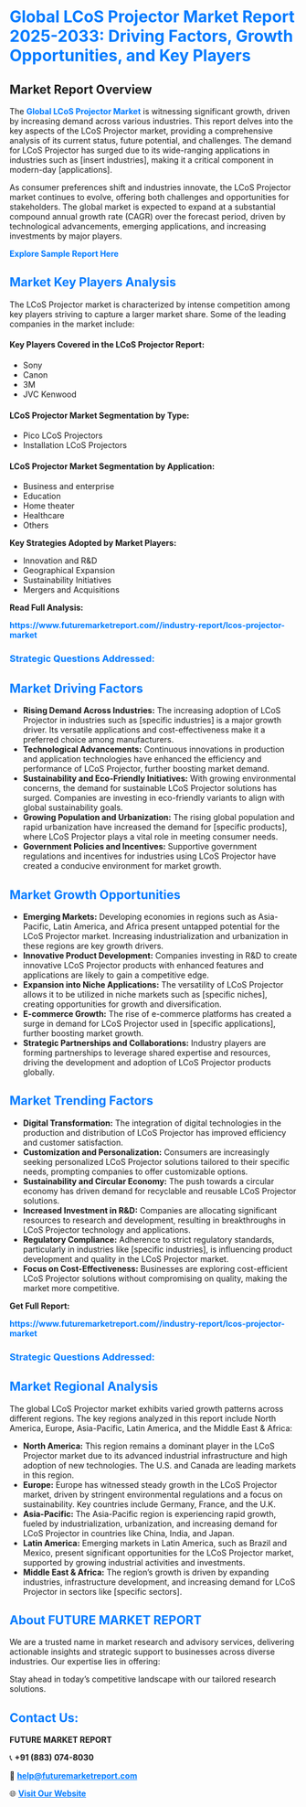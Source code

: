 <h1 style="color: #007BFF;">Global LCoS Projector Market Report 2025-2033: Driving Factors, Growth Opportunities, and Key Players</h1>

<section id="overview">
<h2>Market Report Overview</h2>
<p>The <a href="https://www.futuremarketreport.com//industry-report/lcos-projector-market" style="color: #007BFF; text-decoration: none;"><strong>Global LCoS Projector Market</strong></a> is witnessing significant growth, driven by increasing demand across various industries. This report delves into the key aspects of the LCoS Projector market, providing a comprehensive analysis of its current status, future potential, and challenges. The demand for LCoS Projector has surged due to its wide-ranging applications in industries such as [insert industries], making it a critical component in modern-day [applications].</p>
<p>As consumer preferences shift and industries innovate, the LCoS Projector market continues to evolve, offering both challenges and opportunities for stakeholders. The global market is expected to expand at a substantial compound annual growth rate (CAGR) over the forecast period, driven by technological advancements, emerging applications, and increasing investments by major players.</p>
</section>

<section id="overview">
<p><a href="https://www.futuremarketreport.com//request-sample/reportId=63543" style="color: #007BFF; text-decoration: none;"><strong>Explore Sample Report Here</strong></a></p>
</section>

<section id="key-players">
<h2 style="color: #007BFF;">Market Key Players Analysis</h2>
<p>The LCoS Projector market is characterized by intense competition among key players striving to capture a larger market share. Some of the leading companies in the market include:</p>
<h4>Key Players Covered in the LCoS Projector Report:</h4>
<ul><li>Sony</li><li>Canon</li><li>3M</li><li>JVC Kenwood</li></ul>
<h4>LCoS Projector Market Segmentation by Type:</h4>
<ul><li>Pico LCoS Projectors</li><li>Installation LCoS Projectors</li></ul>

<h4>LCoS Projector Market Segmentation by Application:</h4>
<ul><li>Business and enterprise</li><li>Education</li><li>Home theater</li><li>Healthcare</li><li>Others</li></ul>
<p><strong>Key Strategies Adopted by Market Players:</strong></p>
<ul>
<li>Innovation and R&D</li>
<li>Geographical Expansion</li>
<li>Sustainability Initiatives</li>
<li>Mergers and Acquisitions</li>
</ul>
</section>

<section>
<p><strong>Read Full Analysis: </strong></p><a href="https://www.futuremarketreport.com//industry-report/lcos-projector-market" style="color: #007BFF; text-decoration: none;"><strong>https://www.futuremarketreport.com//industry-report/lcos-projector-market</strong></a>
<h3 style="color: #007BFF;">Strategic Questions Addressed:</h3>
</section>

<section id="driving-factors">
<h2 style="color: #007BFF;">Market Driving Factors</h2>
<ul>
<li><strong>Rising Demand Across Industries:</strong> The increasing adoption of LCoS Projector in industries such as [specific industries] is a major growth driver. Its versatile applications and cost-effectiveness make it a preferred choice among manufacturers.</li>
<li><strong>Technological Advancements:</strong> Continuous innovations in production and application technologies have enhanced the efficiency and performance of LCoS Projector, further boosting market demand.</li>
<li><strong>Sustainability and Eco-Friendly Initiatives:</strong> With growing environmental concerns, the demand for sustainable LCoS Projector solutions has surged. Companies are investing in eco-friendly variants to align with global sustainability goals.</li>
<li><strong>Growing Population and Urbanization:</strong> The rising global population and rapid urbanization have increased the demand for [specific products], where LCoS Projector plays a vital role in meeting consumer needs.</li>
<li><strong>Government Policies and Incentives:</strong> Supportive government regulations and incentives for industries using LCoS Projector have created a conducive environment for market growth.</li>
</ul>
</section>

<section id="growth-opportunities">
<h2 style="color: #007BFF;">Market Growth Opportunities</h2>
<ul>
<li><strong>Emerging Markets:</strong> Developing economies in regions such as Asia-Pacific, Latin America, and Africa present untapped potential for the LCoS Projector market. Increasing industrialization and urbanization in these regions are key growth drivers.</li>
<li><strong>Innovative Product Development:</strong> Companies investing in R&D to create innovative LCoS Projector products with enhanced features and applications are likely to gain a competitive edge.</li>
<li><strong>Expansion into Niche Applications:</strong> The versatility of LCoS Projector allows it to be utilized in niche markets such as [specific niches], creating opportunities for growth and diversification.</li>
<li><strong>E-commerce Growth:</strong> The rise of e-commerce platforms has created a surge in demand for LCoS Projector used in [specific applications], further boosting market growth.</li>
<li><strong>Strategic Partnerships and Collaborations:</strong> Industry players are forming partnerships to leverage shared expertise and resources, driving the development and adoption of LCoS Projector products globally.</li>
</ul>
</section>

<section id="trending-factors">
<h2 style="color: #007BFF;">Market Trending Factors</h2>
<ul>
<li><strong>Digital Transformation:</strong> The integration of digital technologies in the production and distribution of LCoS Projector has improved efficiency and customer satisfaction.</li>
<li><strong>Customization and Personalization:</strong> Consumers are increasingly seeking personalized LCoS Projector solutions tailored to their specific needs, prompting companies to offer customizable options.</li>
<li><strong>Sustainability and Circular Economy:</strong> The push towards a circular economy has driven demand for recyclable and reusable LCoS Projector solutions.</li>
<li><strong>Increased Investment in R&D:</strong> Companies are allocating significant resources to research and development, resulting in breakthroughs in LCoS Projector technology and applications.</li>
<li><strong>Regulatory Compliance:</strong> Adherence to strict regulatory standards, particularly in industries like [specific industries], is influencing product development and quality in the LCoS Projector market.</li>
<li><strong>Focus on Cost-Effectiveness:</strong> Businesses are exploring cost-efficient LCoS Projector solutions without compromising on quality, making the market more competitive.</li>
</ul>
</section>

<section>
<p><strong>Get Full Report: </strong></p><a href="https://www.futuremarketreport.com//industry-report/lcos-projector-market" style="color: #007BFF; text-decoration: none;"><strong>https://www.futuremarketreport.com//industry-report/lcos-projector-market</strong></a>
<h3 style="color: #007BFF;">Strategic Questions Addressed:</h3>
</section>


<section id="regional-analysis">
<h2 style="color: #007BFF;">Market Regional Analysis</h2>
<p>The global LCoS Projector market exhibits varied growth patterns across different regions. The key regions analyzed in this report include North America, Europe, Asia-Pacific, Latin America, and the Middle East & Africa:</p>
<ul>
<li><strong>North America:</strong> This region remains a dominant player in the LCoS Projector market due to its advanced industrial infrastructure and high adoption of new technologies. The U.S. and Canada are leading markets in this region.</li>
<li><strong>Europe:</strong> Europe has witnessed steady growth in the LCoS Projector market, driven by stringent environmental regulations and a focus on sustainability. Key countries include Germany, France, and the U.K.</li>
<li><strong>Asia-Pacific:</strong> The Asia-Pacific region is experiencing rapid growth, fueled by industrialization, urbanization, and increasing demand for LCoS Projector in countries like China, India, and Japan.</li>
<li><strong>Latin America:</strong> Emerging markets in Latin America, such as Brazil and Mexico, present significant opportunities for the LCoS Projector market, supported by growing industrial activities and investments.</li>
<li><strong>Middle East & Africa:</strong> The region’s growth is driven by expanding industries, infrastructure development, and increasing demand for LCoS Projector in sectors like [specific sectors].</li>
</ul>
</section>

<footer>
<h2 style="color: #007BFF;">About FUTURE MARKET REPORT</h2>
<p>We are a trusted name in market research and advisory services, delivering actionable insights and strategic support to businesses across diverse industries. Our expertise lies in offering:</p>

<p>Stay ahead in today’s competitive landscape with our tailored research solutions.</p>

<h2 style="color: #007BFF;">Contact Us:</h2>
<p><strong>FUTURE MARKET REPORT</strong></p>
<p>📞 <strong>+91 (883) 074-8030</strong></p>
<p>📧 <strong><a href="mailto:help@futuremarketreport.com" style="color: #007BFF;">help@futuremarketreport.com</a></strong></p>
<p>🌐 <strong><a href="https://www.futuremarketreport.com/" style="color: #007BFF;">Visit Our Website</a></strong></p>
</footer>